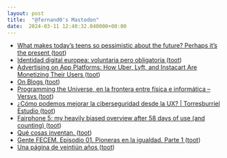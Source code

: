 ```yaml
---
layout: post
title:  "@fernand0's Mastodon"
date:  2024-03-11 12:40:32.040000+00:00
---
```

*  [What makes today’s teens so pessimistic about the future? Perhaps it’s the present  ](https://www.theguardian.com/commentisfree/2024/mar/05/teens-pessimistic-future-rishi-sunak?CMP=Share_iOSApp_Othe) ([toot](https://mastodon.social/@fernand0/112077100288885490))
*  [Identidad digital europea: voluntaria pero obligatoria ](https://www.marilink.net/2024/02/identidad-digital-europea-voluntaria-obligatori) ([toot](https://mastodon.social/@fernand0/112076779989551224))
*  [Advertising on App Platforms: How Uber, Lyft, and Instacart Are Monetizing Their Users  ](https://medium.com/@lemoccia/advertising-on-app-platforms-how-uber-lyft-and-instacart-are-monetizing-their-users-9d9a58a06490) ([toot](https://mastodon.social/@fernand0/112076638835837961))
*  [On Blogs ](https://doc.searls.com/2024/02/21/on-blogs) ([toot](https://mastodon.social/@fernand0/112076261761995947))
*  [Programming the Universe, en la frontera entre física e informática – Versvs ](https://www.versvs.net/programming-the-universe-en-la-frontera-entre-fisica-e-informatica) ([toot](https://mastodon.social/@fernand0/112074724343584562))
*  [¿Cómo podemos mejorar la ciberseguridad desde la UX? \| Torresburriel Estudio ](https://torresburriel.com/weblog/mejorar-la-ciberseguridad-desde-la-ux) ([toot](https://mastodon.social/@fernand0/112072780766524674))
*  [Fairphone 5: my heavily biased overview after 58 days of use (and counting) ](https://ounapuu.ee/posts/2024/03/06/fairphone5) ([toot](https://mastodon.social/@fernand0/112072662147783956))
*  [Qué cosas inventan. ](https://avecesunafoto.wordpress.com/2024/03/10/que-cosas-inventan) ([toot](https://mastodon.social/@fernand0/112072549981163493))
*  [Gente FECEM. Episodio 01. Pioneras en la igualdad. Parte 1 ](https://www.youtube.com/watch?v=CkFdl7pkiWE&amp%3Bfeature=youtu.b) ([toot](https://mastodon.social/@fernand0/112072105881445312))
*  [Una página de veintiún años ](https://www.enriquedans.com/2024/02/una-pagina-de-veintiun-anos.htm) ([toot](https://mastodon.social/@fernand0/112071926060070986))
